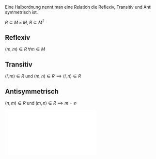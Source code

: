 Eine Halbordnung nennt man eine Relation die Reflexiv, Transitiv und Anti symmetrisch ist.

$R \subset M\times M$, $R \subset M^2$ 

## Reflexiv
$(m,m) \in R$ $\forall m \in M$

## Transitiv 
$(l, m) \in R$ und $(m, n) \in R \implies (l,n) \in R$

## Antisymmetrisch
$(n,m) \in R$ und $(m, n) \in R \implies m=n$


![Beispiel 1.2](Relation.md#Beispiel%201.2)
